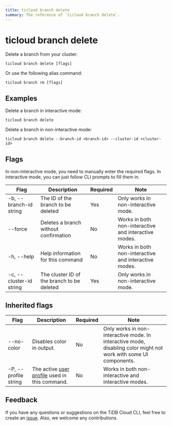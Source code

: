 ```yaml
---
title: ticloud branch delete
summary: The reference of `ticloud branch delete`.
---
```


# ticloud branch delete

Delete a branch from your cluster:

```shell
ticloud branch delete [flags]
```

Or use the following alias command:

```shell
ticloud branch rm [flags]
```

## Examples

Delete a branch in interactive mode:

```shell
ticloud branch delete
```

Delete a branch in non-interactive mode:

```shell
ticloud branch delete --branch-id <branch-id> --cluster-id <cluster-id>
```

## Flags

In non-interactive mode, you need to manually enter the required flags. In interactive mode, you can just follow CLI prompts to fill them in.

| Flag                    | Description                                | Required | Note                                                 |
|-------------------------|--------------------------------------------|----------|------------------------------------------------------|
| -b, --branch-id string  | The ID of the branch to be deleted         | Yes      | Only works in non-interactive mode.                  |
| --force                 | Deletes a branch without confirmation      | No       | Works in both non-interactive and interactive modes. |
| -h, --help              | Help information for this command          | No       | Works in both non-interactive and interactive modes. |
| -c, --cluster-id string | The cluster ID of the branch to be deleted | Yes      | Only works in non-interactive mode.                  |

## Inherited flags

| Flag                 | Description                                                                                | Required | Note                                                                                                              |
|----------------------|--------------------------------------------------------------------------------------------|----------|-------------------------------------------------------------------------------------------------------------------|
| --no-color           | Disables color in output.                                                                  | No       | Only works in non-interactive mode. In interactive mode, disabling color might not work with some UI components.  |
| -P, --profile string | The active [user profile](/tidb-cloud/cli-reference.md#user-profile) used in this command. | No       | Works in both non-interactive and interactive modes.                                                              |

## Feedback

If you have any questions or suggestions on the TiDB Cloud CLI, feel free to create an [issue](https://github.com/tidbcloud/tidbcloud-cli/issues/new/choose). Also, we welcome any contributions.
